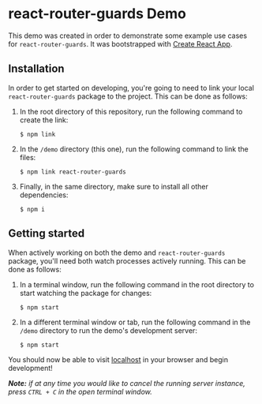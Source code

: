 # react-router-guards Demo

This demo was created in order to demonstrate some example use cases for `react-router-guards`. It was bootstrapped with [Create React App](https://github.com/facebook/create-react-app).

## Installation

In order to get started on developing, you're going to need to link your local `react-router-guards` package to the project. This can be done as follows:

1. In the root directory of this repository, run the following command to create the link:

   ```shell
   $ npm link
   ```

2. In the `/demo` directory (this one), run the following command to link the files:

   ```shell
   $ npm link react-router-guards
   ```

3. Finally, in the same directory, make sure to install all other dependencies:

   ```shell
   $ npm i
   ```

## Getting started

When actively working on both the demo and `react-router-guards` package, you'll need both watch processes actively running. This can be done as follows:

1. In a terminal window, run the following command in the root directory to start watching the package for changes:

   ```shell
   $ npm start
   ```

2. In a different terminal window or tab, run the following command in the `/demo` directory to run the demo's development server:

   ```shell
   $ npm start
   ```

You should now be able to visit [localhost](http://localhost:3000) in your browser and begin development!

_**Note:** if at any time you would like to cancel the running server instance, press `CTRL + C` in the open terminal window._
